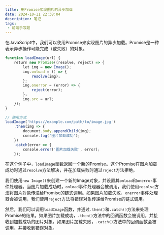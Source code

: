 ```yaml
---
title: 用Promise实现图片的异步加载
date: 2024-10-11 22:38:04
description: 笔记
tags:
 - 前端手写题
---
```


在JavaScript中，我们可以使用Promise来实现图片的异步加载。Promise是一种表示异步操作可能完成（或失败）的对象。

```javascript
function loadImage(url) {  
    return new Promise((resolve, reject) => {  
        let img = new Image();  
        img.onload = () => {  
            resolve(img);  
        };  
        img.onerror = (error) => {  
            reject(error);  
        };  
        img.src = url;  
    });  
}  
  
// 使用方式  
loadImage('https://example.com/path/to/image.jpg')  
    .then(img => {  
        document.body.appendChild(img);  
        console.log('图片加载成功');  
    })  
    .catch(error => {  
        console.error('图片加载失败', error);  
    });
```

在这个例子中，`loadImage`函数返回一个新的Promise。这个Promise在图片加载成功时通过`resolve`方法解决，并在加载失败时通过`reject`方法拒绝。

我们使用`new Image()`来创建一个新的Image对象，并设置其`onload`和`onerror`事件处理器。当图片加载成功时，`onload`事件处理器会被调用，我们使用`resolve`方法将图片对象传递给Promise的链式调用。如果图片加载失败，`onerror`事件处理器会被调用，我们使用`reject`方法将错误对象传递给Promise的链式调用。

然后，我们可以调用`loadImage`函数，并通过`.then()`和`.catch()`方法来处理Promise的结果。如果图片加载成功，`.then()`方法中的回调函数会被调用，并接收到加载成功的图片对象。如果图片加载失败，`.catch()`方法中的回调函数会被调用，并接收到错误对象。